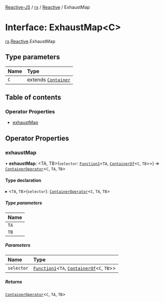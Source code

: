 [Reactive-JS](../README.md) / [rx](../modules/rx.md) / [Reactive](../modules/rx.Reactive.md) / ExhaustMap

# Interface: ExhaustMap<C\>

[rx](../modules/rx.md).[Reactive](../modules/rx.Reactive.md).ExhaustMap

## Type parameters

| Name | Type |
| :------ | :------ |
| `C` | extends [`Container`](containers.Container-1.md) |

## Table of contents

### Operator Properties

- [exhaustMap](rx.Reactive.ExhaustMap.md#exhaustmap)

## Operator Properties

### exhaustMap

• **exhaustMap**: <TA, TB\>(`selector`: [`Function1`](../modules/functions.md#function1)<`TA`, [`ContainerOf`](../modules/containers.md#containerof)<`C`, `TB`\>\>) => [`ContainerOperator`](../modules/containers.md#containeroperator)<`C`, `TA`, `TB`\>

#### Type declaration

▸ <`TA`, `TB`\>(`selector`): [`ContainerOperator`](../modules/containers.md#containeroperator)<`C`, `TA`, `TB`\>

##### Type parameters

| Name |
| :------ |
| `TA` |
| `TB` |

##### Parameters

| Name | Type |
| :------ | :------ |
| `selector` | [`Function1`](../modules/functions.md#function1)<`TA`, [`ContainerOf`](../modules/containers.md#containerof)<`C`, `TB`\>\> |

##### Returns

[`ContainerOperator`](../modules/containers.md#containeroperator)<`C`, `TA`, `TB`\>
